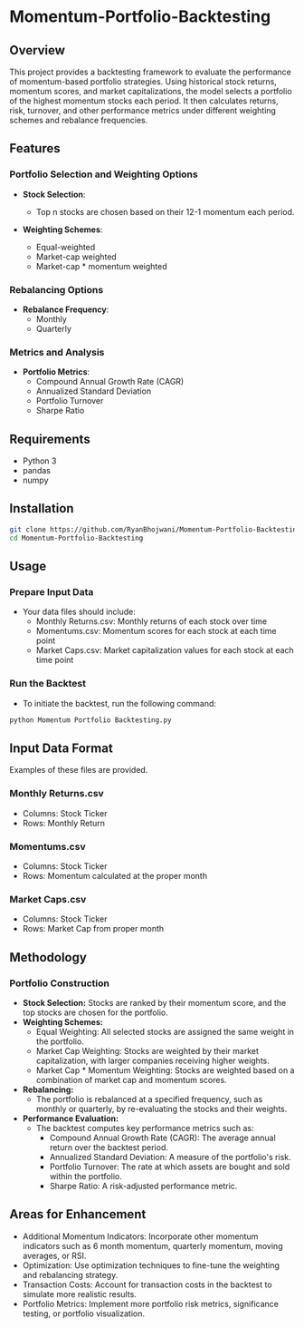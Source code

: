 # Momentum-Portfolio-Backtesting

## Overview
This project provides a backtesting framework to evaluate the performance of momentum-based portfolio strategies. Using historical stock returns, momentum scores, and market capitalizations, the model selects a portfolio of the highest momentum stocks each period. It then calculates returns, risk, turnover, and other performance metrics under different weighting schemes and rebalance frequencies.

## Features

### Portfolio Selection and Weighting Options
- **Stock Selection**:
  - Top n stocks are chosen based on their 12-1 momentum each period.
  
- **Weighting Schemes**:
  - Equal-weighted
  - Market-cap weighted
  - Market-cap * momentum weighted

### Rebalancing Options
- **Rebalance Frequency**:
  - Monthly
  - Quarterly

### Metrics and Analysis
- **Portfolio Metrics**:
  - Compound Annual Growth Rate (CAGR)
  - Annualized Standard Deviation
  - Portfolio Turnover
  - Sharpe Ratio

## Requirements
- Python 3
- pandas
- numpy

## Installation
```bash
git clone https://github.com/RyanBhojwani/Momentum-Portfolio-Backtesting.git
cd Momentum-Portfolio-Backtesting
```

## Usage
### Prepare Input Data
- Your data files should include:
    - Monthly Returns.csv: Monthly returns of each stock over time
    - Momentums.csv: Momentum scores for each stock at each time point
    - Market Caps.csv: Market capitalization values for each stock at each time point

### Run the Backtest
- To initiate the backtest, run the following command:
```bash
python Momentum Portfolio Backtesting.py
```

## Input Data Format
Examples of these files are provided.

### Monthly Returns.csv
- Columns: Stock Ticker
- Rows: Monthly Return

### Momentums.csv
- Columns: Stock Ticker
- Rows: Momentum calculated at the proper month

### Market Caps.csv
- Columns: Stock Ticker
- Rows: Market Cap from proper month


## Methodology
### Portfolio Construction
- **Stock Selection:** Stocks are ranked by their momentum score, and the top stocks are chosen for the portfolio.
- **Weighting Schemes:**
  - Equal Weighting: All selected stocks are assigned the same weight in the portfolio.
  - Market Cap Weighting: Stocks are weighted by their market capitalization, with larger companies receiving higher weights.
  - Market Cap * Momentum Weighting: Stocks are weighted based on a combination of market cap and momentum scores.
- **Rebalancing:**
  - The portfolio is rebalanced at a specified frequency, such as monthly or quarterly, by re-evaluating the stocks and their weights.
- **Performance Evaluation:**
  - The backtest computes key performance metrics such as:
    - Compound Annual Growth Rate (CAGR): The average annual return over the backtest period.
    - Annualized Standard Deviation: A measure of the portfolio's risk.
    - Portfolio Turnover: The rate at which assets are bought and sold within the portfolio.
    - Sharpe Ratio: A risk-adjusted performance metric.

## Areas for Enhancement
- Additional Momentum Indicators: Incorporate other momentum indicators such as 6 month momentum, quarterly momentum, moving averages, or RSI.
- Optimization: Use optimization techniques to fine-tune the weighting and rebalancing strategy.
- Transaction Costs: Account for transaction costs in the backtest to simulate more realistic results.
- Portfolio Metrics: Implement more portfolio risk metrics, significance testing, or portfolio visualization.
